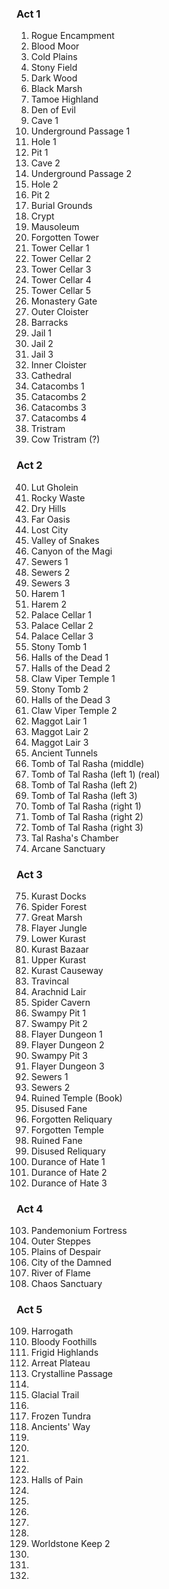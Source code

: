 ### Act 1

1. Rogue Encampment
2. Blood Moor
3. Cold Plains
4. Stony Field
5. Dark Wood
6. Black Marsh
7. Tamoe Highland
8. Den of Evil
9. Cave 1
10. Underground Passage 1
11. Hole 1
12. Pit 1
13. Cave 2
14. Underground Passage 2
15. Hole 2
16. Pit 2
17. Burial Grounds
18. Crypt
19. Mausoleum
20. Forgotten Tower
21. Tower Cellar 1
22. Tower Cellar 2
23. Tower Cellar 3
24. Tower Cellar 4
25. Tower Cellar 5
26. Monastery Gate
27. Outer Cloister
28. Barracks
29. Jail 1
30. Jail 2
31. Jail 3
32. Inner Cloister
33. Cathedral
34. Catacombs 1
35. Catacombs 2
36. Catacombs 3
37. Catacombs 4
38. Tristram
39. Cow Tristram (?)

### Act 2

40. Lut Gholein
41. Rocky Waste
42. Dry Hills
43. Far Oasis
44. Lost City
45. Valley of Snakes
46. Canyon of the Magi
47. Sewers 1
48. Sewers 2
49. Sewers 3
50. Harem 1
51. Harem 2
52. Palace Cellar 1
53. Palace Cellar 2
54. Palace Cellar 3
55. Stony Tomb 1
56. Halls of the Dead 1
57. Halls of the Dead 2
58. Claw Viper Temple 1
59. Stony Tomb 2
60. Halls of the Dead 3
61. Claw Viper Temple 2
62. Maggot Lair 1
63. Maggot Lair 2
64. Maggot Lair 3
65. Ancient Tunnels
66. Tomb of Tal Rasha (middle)
67. Tomb of Tal Rasha (left 1) (real)
68. Tomb of Tal Rasha (left 2)
69. Tomb of Tal Rasha (left 3)
70. Tomb of Tal Rasha (right 1)
71. Tomb of Tal Rasha (right 2)
72. Tomb of Tal Rasha (right 3)
73. Tal Rasha's Chamber
74. Arcane Sanctuary

### Act 3

75. Kurast Docks
76. Spider Forest
77. Great Marsh
78. Flayer Jungle
79. Lower Kurast
80. Kurast Bazaar
81. Upper Kurast
82. Kurast Causeway
83. Travincal
84. Arachnid Lair
85. Spider Cavern
86. Swampy Pit 1
87. Swampy Pit 2
88. Flayer Dungeon 1
89. Flayer Dungeon 2
90. Swampy Pit 3
91. Flayer Dungeon 3
92. Sewers 1
93. Sewers 2
94. Ruined Temple (Book)
95. Disused Fane
96. Forgotten Reliquary
97. Forgotten Temple
98. Ruined Fane
99. Disused Reliquary
100. Durance of Hate 1
101. Durance of Hate 2
102. Durance of Hate 3

### Act 4

103. Pandemonium Fortress
104. Outer Steppes
105. Plains of Despair
106. City of the Damned
107. River of Flame
108. Chaos Sanctuary

### Act 5

109. Harrogath
110. Bloody Foothills
111. Frigid Highlands
112. Arreat Plateau
113. Crystalline Passage
114. 
115. Glacial Trail
116. 
117. Frozen Tundra
118. Ancients' Way
119. 
120. 
121. 
122. 
123. Halls of Pain
124. 
125. 
126. 
127. 
128. 
129. Worldstone Keep 2
130. 
131. 
132. 